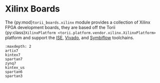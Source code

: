 # Xilinx Boards

The {py:mod}`torii_boards.xilinx` module provides a collection of Xilinx FPGA development boards, they are based off the Torii {py:class}`XilinxPlatform <torii.platform.vendor.xilinx.XilinxPlatform>` platform and support the [ISE], [Vivado], and [Symbiflow] toolchains.

```{toctree}
:maxdepth: 2
artix7
kintex7
spartan7
zynq7
kintex_us
spartan6
spartan3
```

[ISE]:　https://www.xilinx.com/products/design-tools/ise-design-suite.html
[Vivado]:　https://www.xilinx.com/products/design-tools/vivado.html
[Symbiflow]:　https://f4pga.readthedocs.io/projects/prjxray/en/latest/
